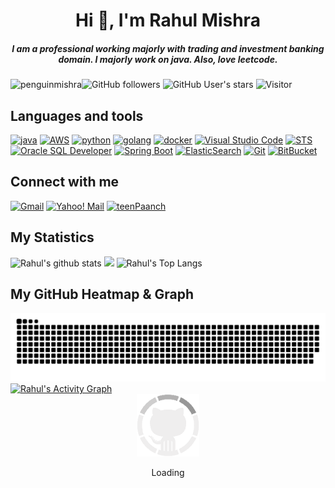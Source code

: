 <h1 align="center">Hi 👋, I'm Rahul Mishra</a></h1>
<h5 align="center">
I am a professional working majorly with trading and investment banking domain. I majorly work on java. Also, love leetcode.
</h5>

<img src="https://komarev.com/ghpvc/?username=penguinmishra&label=Profile%20views&color=0e75b6&style=flat" alt="penguinmishra" />![GitHub followers](https://img.shields.io/github/followers/penguinmishra?style=social) ![GitHub User's stars](https://img.shields.io/github/stars/penguinmishra?style=social) ![Visitor](https://visitor-badge.laobi.icu/badge?page_id=penguinmishra.repoName)

Languages and tools
---
[<img src="https://upload.wikimedia.org/wikipedia/commons/9/93/Amazon_Web_Services_Logo.svg" alt="java" width="50" height="50">](https://aws.amazon.com/)
[<img src="https://cdn.iconscout.com/icon/free/png-128/java-2038875-1720088.png" alt="AWS" width="50" height="50">](https://docs.oracle.com/en/java/)
[<img src="https://cdn.iconscout.com/icon/free/png-256/python-3521655-2945099.png" alt="python" width="50" height="50">](https://docs.python.org/3/library/index.html)
[<img src="https://hsto.org/webt/5b/2e/6a/5b2e6a4a389cc942256392.png" alt="golang" width="50" height="50">](https://golang.org/doc/)
[<img src="https://www.docker.com/wp-content/uploads/2022/03/vertical-logo-monochromatic.png" alt="docker" width="60" height="50">](https://www.docker.com/)
[<img src="https://code.visualstudio.com/assets/images/code-stable.png" alt="Visual Studio Code" width="50" height="50">](https://code.visualstudio.com/)
[<img src="https://spring.io/images/logo-spring-tools-gear-3dbfa4e3714afa9d58885422ec7ac8e5.svg" alt="STS" width="50" height="50">](https://spring.io/tools)
[<img src="https://www.oracle.com/a/ocom/img/sql-dev3.svg" alt="Oracle SQL Developer" width="40" height="50">](https://www.oracle.com/in/database/sqldeveloper/)
[<img src="https://spring.io/images/projects/spring-edf462fec682b9d48cf628eaf9e19521.svg" alt="Spring Boot" width="50" height="50">](https://spring.io/projects/spring-boot)
[<img src="https://img.icons8.com/color/452/elasticsearch.png" alt="ElasticSearch" width="50" height="50">](https://www.elastic.co/what-is/elasticsearch)
[<img src="https://git-scm.com/images/logos/downloads/Git-Icon-1788C.png" alt="Git" width="50" height="50">](https://git-scm.com/doc)
[<img src="https://cdn4.iconfinder.com/data/icons/logos-and-brands/512/44_Bitbucket_logo_logos-512.png" alt="BitBucket" width="50" height="50">](https://bitbucket.org/product)

Connect with me
---
[<img src="https://cdn-icons-png.flaticon.com/512/5968/5968534.png" alt="Gmail" width="50" height="50">](mailto:penguinmishra@gmail.com)
[<img src="https://cdn-icons-png.flaticon.com/512/179/179345.png" alt="Yahoo! Mail" width="50" height="50">](mailto:rahulmishra63@yahoo.com)
<a href="https://twitter.com/teenPaanch" target="blank"><img src="https://cdn-icons-png.flaticon.com/512/733/733579.png" alt="teenPaanch" width="50" height="50"/></a>

## My Statistics


![Rahul's github stats](https://github-readme-stats.vercel.app/api?username=penguinmishra&show_icons=true&theme=tokyonight)
<img width="49.5%" src="https://github-readme-streak-stats.herokuapp.com/?user=penguinmishra&theme=gruvbox&hide_border=true" />
![Rahul's Top Langs](https://github-readme-stats.vercel.app/api/top-langs/?username=penguinmishra&theme=tokyonight&layout=compact)

My GitHub Heatmap & Graph
---

<div align="center">
  <img  src="https://github.com/penguinmishra/penguinmishra/blob/main/grid-snake.svg"
       alt="snake" /></a>
</div>
<a href="https://github.com/penguinmishra"><img alt="Rahul's Activity Graph" src="https://activity-graph.herokuapp.com/graph?username=penguinmishra&custom_title=Rahul's%20Contribution%20Graph&theme=react-dark" /></a>

<div align=center>
    <img src="https://raw.githubusercontent.com/penguinmishra/penguinmishra/main/GitHub.gif" alt="GitHub Octocat Logo" height="100">
    <p>Loading</p>
</div>
